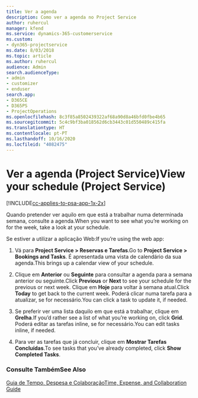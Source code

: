 ```yaml
---
title: Ver a agenda
description: Como ver a agenda no Project Service
author: ruhercul
manager: kfend
ms.service: dynamics-365-customerservice
ms.custom:
- dyn365-projectservice
ms.date: 8/03/2018
ms.topic: article
ms.author: ruhercul
audience: Admin
search.audienceType:
- admin
- customizer
- enduser
search.app:
- D365CE
- D365PS
- ProjectOperations
ms.openlocfilehash: 8c3f85a8502439322af68a90d8a46bfd0fbe4b65
ms.sourcegitcommit: 5c4c9bf3ba018562d6cb3443c01d550489c415fa
ms.translationtype: HT
ms.contentlocale: pt-PT
ms.lasthandoff: 10/16/2020
ms.locfileid: "4082475"
---
```

# <a name="view-your-schedule-project-service"></a><span data-ttu-id="d71f4-103">Ver a agenda (Project Service)</span><span class="sxs-lookup"><span data-stu-id="d71f4-103">View your schedule (Project Service)</span></span>

[!INCLUDE[cc-applies-to-psa-app-1x-2x](../includes/cc-applies-to-psa-app-1x-2x.md)]

<span data-ttu-id="d71f4-104">Quando pretender ver aquilo em que está a trabalhar numa determinada semana, consulte a agenda.</span><span class="sxs-lookup"><span data-stu-id="d71f4-104">When you want to see what you’re working on for the week, take a look at your schedule.</span></span>  
  
 <span data-ttu-id="d71f4-105">Se estiver a utilizar a aplicação Web:</span><span class="sxs-lookup"><span data-stu-id="d71f4-105">If you’re using the web app:</span></span>  
  
1.  <span data-ttu-id="d71f4-106">Vá para **Project Service > Reservas e Tarefas**.</span><span class="sxs-lookup"><span data-stu-id="d71f4-106">Go to **Project Service > Bookings and Tasks**.</span></span> <span data-ttu-id="d71f4-107">É apresentada uma vista de calendário da sua agenda.</span><span class="sxs-lookup"><span data-stu-id="d71f4-107">This brings up a calendar view of your schedule.</span></span>  
  
2.  <span data-ttu-id="d71f4-108">Clique em **Anterior** ou **Seguinte** para consultar a agenda para a semana anterior ou seguinte.</span><span class="sxs-lookup"><span data-stu-id="d71f4-108">Click **Previous** or **Next** to see your schedule for the previous or next week.</span></span> <span data-ttu-id="d71f4-109">Clique em **Hoje** para voltar à semana atual.</span><span class="sxs-lookup"><span data-stu-id="d71f4-109">Click **Today** to get back to the current week.</span></span> <span data-ttu-id="d71f4-110">Poderá clicar numa tarefa para a atualizar, se for necessário.</span><span class="sxs-lookup"><span data-stu-id="d71f4-110">You can click a task to update it, if needed.</span></span>  
  
3.  <span data-ttu-id="d71f4-111">Se preferir ver uma lista daquilo em que está a trabalhar, clique em **Grelha**.</span><span class="sxs-lookup"><span data-stu-id="d71f4-111">If you’d rather see a list of what you’re working on, click **Grid**.</span></span> <span data-ttu-id="d71f4-112">Poderá editar as tarefas inline, se for necessário.</span><span class="sxs-lookup"><span data-stu-id="d71f4-112">You can edit tasks inline, if needed.</span></span>  
  
4.  <span data-ttu-id="d71f4-113">Para ver as tarefas que já concluir, clique em **Mostrar Tarefas Concluídas**.</span><span class="sxs-lookup"><span data-stu-id="d71f4-113">To see tasks that you’ve already completed, click **Show Completed Tasks**.</span></span>  
  
### <a name="see-also"></a><span data-ttu-id="d71f4-114">Consulte Também</span><span class="sxs-lookup"><span data-stu-id="d71f4-114">See Also</span></span>  
 [<span data-ttu-id="d71f4-115">Guia de Tempo, Despesa e Colaboração</span><span class="sxs-lookup"><span data-stu-id="d71f4-115">Time, Expense, and Collaboration Guide</span></span>](../psa/time-expense-collaboration-guide.md)

